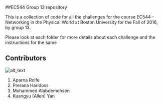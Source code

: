 ##EC544 Group 13 repository

This is a collection of code for all the challenges for the course EC544 - Networking in the Physical World at Boston University for the Fall of 2016, by group 13. 


Please look at each folder for more details about each challenge and the instructions for the same

## Contributors

![alt_text](https://github.com/aparolfe/Group_13_Story/blob/master/static/13.JPG)

1. Aparna Rolfe
2. Prerana Haridoss
3. Mohammed Alabdemohsen
4. Kuangyu (Allen) Yan

